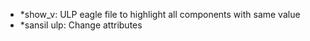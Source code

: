 * *show_v: ULP eagle file to highlight all components with same value
* *sansil ulp: Change attributes
